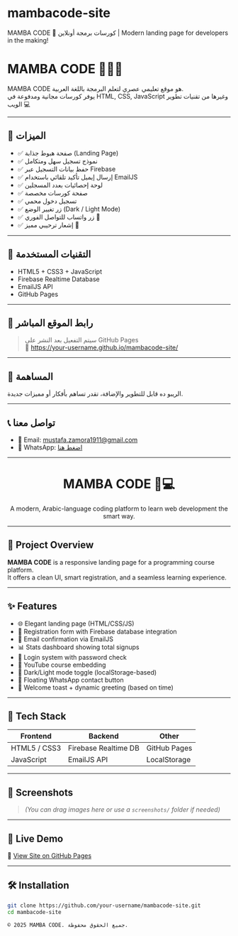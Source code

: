 # mambacode-site
MAMBA CODE 🚀 كورسات برمجة أونلاين | Modern landing page for developers in the making!
# MAMBA CODE 👨‍💻🔥

MAMBA CODE هو موقع تعليمي عصري لتعلم البرمجة باللغة العربية.  
يوفر كورسات مجانية ومدفوعة في HTML, CSS, JavaScript وغيرها من تقنيات تطوير الويب 💻

---

## 🌟 الميزات

- ✅ صفحة هبوط جذابة (Landing Page)
- ✅ نموذج تسجيل سهل ومتكامل
- ✅ حفظ بيانات التسجيل عبر Firebase
- ✅ إرسال إيميل تأكيد تلقائي باستخدام EmailJS
- ✅ لوحة إحصائيات بعدد المسجلين
- ✅ صفحة كورسات مخصصة
- ✅ تسجيل دخول محمي
- ✅ زر تغيير الوضع (Dark / Light Mode)
- ✅ زر واتساب للتواصل الفوري 💬
- ✅ إشعار ترحيبي مميز 🔔

---

## 🔧 التقنيات المستخدمة

- HTML5 + CSS3 + JavaScript
- Firebase Realtime Database
- EmailJS API
- GitHub Pages

---

## 🚀 رابط الموقع المباشر

> سيتم التفعيل بعد النشر على GitHub Pages  
> 📎 https://your-username.github.io/mambacode-site/



---

## 🤝 المساهمة

الريبو ده قابل للتطوير والإضافة، تقدر تساهم بأفكار أو مميزات جديدة.

---

## 📞 تواصل معنا

- 📧 Email: mustafa.zamora1911@gmail.com  
- 💬 WhatsApp: [اضغط هنا](https://wa.me/201552932225)

---



<h1 align="center">MAMBA CODE 🐍💻</h1>
<p align="center">
  A modern, Arabic-language coding platform to learn web development the smart way.
</p>

---

## 🚀 Project Overview

**MAMBA CODE** is a responsive landing page for a programming course platform.  
It offers a clean UI, smart registration, and a seamless learning experience.

---

## ✨ Features

- 🌐 Elegant landing page (HTML/CSS/JS)
- 📝 Registration form with Firebase database integration
- 📧 Email confirmation via EmailJS
- 📊 Stats dashboard showing total signups
- 🔐 Login system with password check
- 🎥 YouTube course embedding
- 🌙 Dark/Light mode toggle (localStorage-based)
- 💬 Floating WhatsApp contact button
- 🔔 Welcome toast + dynamic greeting (based on time)

---

## 🧰 Tech Stack

| Frontend     | Backend     | Other       |
|--------------|-------------|-------------|
| HTML5 / CSS3 | Firebase Realtime DB | GitHub Pages |
| JavaScript   | EmailJS API | LocalStorage |

---

## 📸 Screenshots

> _(You can drag images here or use a `screenshots/` folder if needed)_

---

## 📡 Live Demo

🔗 [View Site on GitHub Pages](https://your-username.github.io/mambacode-site/)



---

## 🛠️ Installation

```bash
git clone https://github.com/your-username/mambacode-site.git
cd mambacode-site

© 2025 MAMBA CODE. جميع الحقوق محفوظة.
